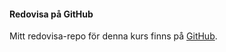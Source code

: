 #### Redovisa på GitHub

Mitt redovisa-repo för denna kurs finns på [GitHub](https://github.com/bjorn-87/ramverk1).
